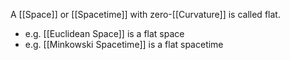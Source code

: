 A [[Space]] or [[Spacetime]] with zero-[[Curvature]] is called flat.

- e.g. [[Euclidean Space]] is a flat space
- e.g. [[Minkowski Spacetime]] is a flat spacetime